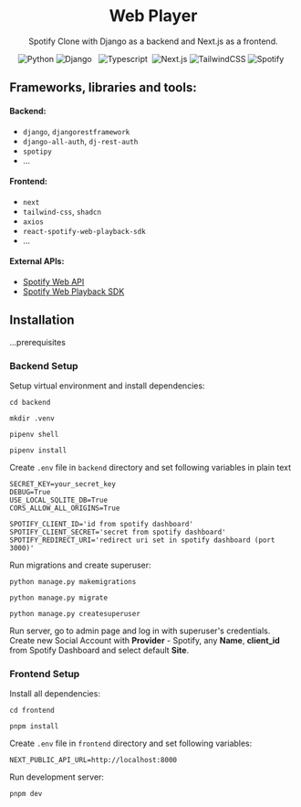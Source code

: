 <div align="center">
    <h1>Web Player</h1>
    <p>Spotify Clone with Django as a backend and Next.js as a frontend.</p>
    <img alt="Python" src="https://img.shields.io/badge/python%20-%2314354C.svg?&style=for-the-badge&logo=python&logoColor=white"/>
    <img alt="Django" src="https://img.shields.io/badge/django%20-%23092E20.svg?&style=for-the-badge&logo=django&logoColor=white"/>
    <img src="https://img.shields.io/badge/PostgreSQL-316192?style=for-the-badge&logo=postgresql&logoColor=white" alt=""/>    
    <img src="https://img.shields.io/badge/Docker-008FCC?style=for-the-badge&logo=docker&logoColor=white" alt=""/>
    <img alt="Typescript" src="https://img.shields.io/badge/TypeScript-007ACC?style=for-the-badge&logo=typescript&logoColor=white"/>&nbsp;
    <img alt="Next.js" src="https://img.shields.io/badge/Next.js-%23000000.svg?&style=for-the-badge&logo=next.js&logoColor=white"/>    
    <img alt="TailwindCSS" src="https://img.shields.io/badge/Tailwind_CSS-38B2AC?style=for-the-badge&logo=tailwind-css&logoColor=white"/>
    <img alt="Spotify" src="https://img.shields.io/badge/Spotify-1ED760?style=for-the-badge&logo=spotify&logoColor=white" />
    <img src="https://img.shields.io/badge/Railway-%23000000.svg?&style=for-the-badge&logo=railway&logoColor=white" alt=""/>
    <img src="https://img.shields.io/badge/Vercel-%23000000.svg?&style=for-the-badge&logo=vercel&logoColor=white" alt=""/>
</div>

## Frameworks, libraries and tools:

#### Backend:

- `django`, `djangorestframework`
- `django-all-auth`, `dj-rest-auth`
- `spotipy`
- ...

#### Frontend:

- `next`
- `tailwind-css`, `shadcn`
- `axios`
- `react-spotify-web-playback-sdk`
- ...

#### External APIs:

- [Spotify Web API](https://developer.spotify.com/documentation/web-api/)
- [Spotify Web Playback SDK](https://developer.spotify.com/documentation/web-playback-sdk/)

## Installation

...prerequisites

### Backend Setup

Setup virtual environment and install dependencies:

```shell script
cd backend

mkdir .venv

pipenv shell

pipenv install
```

Create `.env` file in `backend` directory and set following variables in plain text

```shell script
SECRET_KEY=your_secret_key
DEBUG=True
USE_LOCAL_SQLITE_DB=True
CORS_ALLOW_ALL_ORIGINS=True

SPOTIFY_CLIENT_ID='id from spotify dashboard'
SPOTIFY_CLIENT_SECRET='secret from spotify dashboard'
SPOTIFY_REDIRECT_URI='redirect uri set in spotify dashboard (port 3000)'
```

Run migrations and create superuser:

```shell script
python manage.py makemigrations

python manage.py migrate  

python manage.py createsuperuser  
```

Run server, go to admin page and log in with superuser's credentials.
Create new Social Account with **Provider** - Spotify, any **Name**,
**client_id** from Spotify Dashboard and select default **Site**.

### Frontend Setup

Install all dependencies:

```shell script
cd frontend

pnpm install
```

Create `.env` file in `frontend` directory and set following variables:

```dotenv
NEXT_PUBLIC_API_URL=http://localhost:8000
```

Run development server:

```shell script
pnpm dev
```
